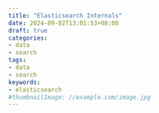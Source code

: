 ```yaml
---
title: "Elasticsearch Internals"
date: 2024-09-02T13:01:53+08:00
draft: true
categories:
- data
- search
tags:
- data
- search
keywords:
- elasticsearch
#thumbnailImage: //example.com/image.jpg
---
```


<!--more-->
